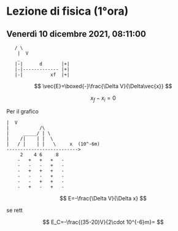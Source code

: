 # Lezione di fisica (1°ora)
## Venerdì 10 dicembre 2021, 08:11:00


       / \
        |  V
		_
	   |-|      d       |+|
	   |-|------------- |+|
	   |-|          xf  |+|



$$
\vec{E}=\boxed{-}\frac{\Delta V}{\Delta\vec{x}}
$$


$$
x_f-x_i=0
$$


Per il grafico
	
  
	|  V       
	|           /\
	|     _____/ | \
	|    /|    | |  \
	|   / |    | |   \     x  (10^-6m)
    --------------------------> 
         2    4 6     8
		-   +   +   +   -
		-   -   -   +   -
		-   +   +   +   -
		-   -   -   +   -
		-   -   +   +   -
		-   +   -   +   -




$$
E=-\frac{\Delta V}{\Delta x}
$$

se rett

$$
E_C=-\frac{(35-20)V}{2\cdot 10^{-6}m}=
$$
<!--stackedit_data:
eyJoaXN0b3J5IjpbMjAyNjI5MzMyMiwtMjE0NjE3NTE2MCwxMT
M3MjU4NzEzXX0=
-->